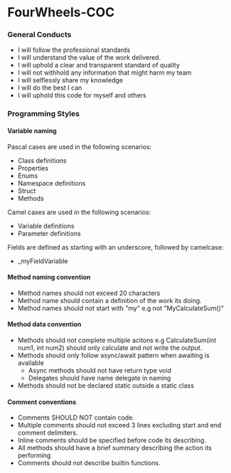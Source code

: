 # FourWheels-COC

### General Conducts

- I will follow the professional standards
- I will understand the value of the work delivered.
- I will uphold a clear and transparent standard of quality
- I will not withhold any information that might harm my team
- I will selflessly share my knowledge
- I will do the best I can
- I will uphold this code for myself and others

### Programming Styles

#### Variable naming

Pascal cases are used in the following scenarios:
- Class definitions
- Properties
- Enums
- Namespace definitions
- Struct
- Methods

Camel cases are used in the following scenarios:
- Variable definitions
- Parameter definitions

Fields are defined as starting with an underscore, followed by camelcase:
- _myFieldVariable

#### Method naming convention

- Method names should not exceed 20 characters
- Method name should contain a definition of the work its doing.
- Method names should not start with "my" e.g not "MyCalculateSum()"

#### Method data convention
- Methods should not complete multiple acitons e.g CalculateSum(int num1, int num2) should only calculate and not write the output.
- Methods should only follow async/await pattern when awaiting is available
  - Async methods should not have return type void
  - Delegates should have name delegate in naming
- Methods should not be declared static outside a static class

#### Comment conventions
- Comments SHOULD NOT contain code.
- Multiple comments should not exceed 3 lines excluding start and end comment delimiters.
- Inline comments should be specified before code its describing.
- All methods should have a brief summary describing the action its performing
- Comments should not describe builtin functions.

